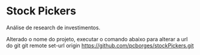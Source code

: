 # Stock Pickers
Análise de research de investimentos.

Alterado o nome do projeto, executar o comando abaixo para alterar a url do git
git remote set-url origin https://github.com/pcborges/stockPickers.git

